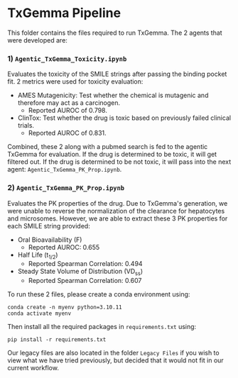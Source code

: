 # TxGemma Pipeline

This folder contains the files required to run TxGemma. The 2 agents that were developed are:

### 1) ```Agentic_TxGemma_Toxicity.ipynb```
Evaluates the toxicity of the SMILE strings after passing the binding pocket fit. 2 metrics were used for toxicity evaluation:

- AMES Mutagenicity: Test whether the chemical is mutagenic and therefore may act as a carcinogen.
    - Reported AUROC of 0.798.
- ClinTox: Test whether the drug is toxic based on previously failed clinical trials.
    - Reported AUROC of 0.831.

Combined, these 2 along with a pubmed search is fed to the agentic TxGemma for evaluation. If the drug is determined to be toxic, it will get filtered out. If the drug is determined to be not toxic, it will pass into the next agent: ```Agentic_TxGemma_PK_Prop.ipynb```.

### 2) ```Agentic_TxGemma_PK_Prop.ipynb```
Evaluates the PK properties of the drug. Due to TxGemma's generation, we were unable to reverse the normalization of the clearance for hepatocytes and microsomes. However, we are able to extract these 3 PK properties for each SMILE string provided:

- Oral Bioavailability (F)
    - Reported AUROC: 0.655
- Half Life (t<sub>1/2</sub>)
    - Reported Spearman Correlation: 0.494
- Steady State Volume of Distribution (VD<sub>ss</sub>)
    - Reported Spearman Correlation: 0.607

To run these 2 files, please create a conda environment using:
```
conda create -n myenv python=3.10.11
conda activate myenv
```
Then install all the required packages in ```requirements.txt``` using:
```
pip install -r requirements.txt
```
Our legacy files are also located in the folder ```Legacy Files``` if you wish to view what we have tried previously, but decided that it would not fit in our current workflow.
